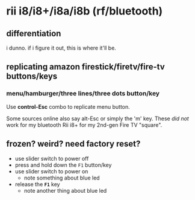 # rii i8/i8+/i8a/i8b (rf/bluetooth)

## differentiation

i dunno. if i figure it out, this is where it'll be.

## replicating amazon firestick/firetv/fire-tv buttons/keys

### menu/hamburger/three lines/three dots button/key

Use **control-Esc** combo to replicate menu button.

Some sources online also say alt-Esc or simply the 'm' key. These *did not* work for my bluetooth Rii i8+ for my 2nd-gen Fire TV "square".



## frozen? weird? need factory reset?

* use slider switch to power off
* press and hold down the `F1` button/key
* use slider switch to power on
  * note something about blue led
* release the **`F1`** key
  * note another thing about blue led
